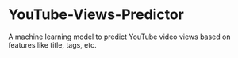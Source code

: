 # YouTube-Views-Predictor
A machine learning model to predict YouTube video views based on features like title, tags, etc.
